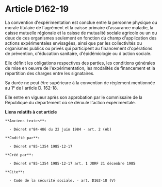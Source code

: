 # Article D162-19

La convention d'expérimentation est conclue entre la personne physique ou morale titulaire de l'agrément et la caisse
primaire d'assurance maladie, la caisse mutuelle régionale et la caisse de mutualité sociale agricole ou un ou deux de ces
organismes seulement en fonction du champ d'application des actions expérimentales envisagées, ainsi que par les
collectivités ou organismes publics ou privés qui participent au financement d'opérations de prévention, d'éducation
sanitaire, d'épidémiologie ou d'action sociale. 

Elle définit les obligations respectives des parties, les conditions générales de mise en oeuvre de l'expérimentation, les
modalités de financement et la répartition des charges entre les signataires.

Sa durée ne peut être supérieure à la convention de règlement mentionnée au 1° de l'article D. 162-18.

Elle entre en vigueur après son approbation par le commissaire de la République du département où se déroule l'action
expérimentale.

**Liens relatifs à cet article**

	**Anciens textes**:

	  - Décret n°84-486 du 22 juin 1984 - art. 2 (Ab)

	**Codifié par**:

	  - Décret n°85-1354 1985-12-17

	**Créé par**:

	  - Décret n°85-1354 1985-12-17 art. 1 JORF 21 décembre 1985

	**Cite**:

	  - Code de la sécurité sociale. - art. D162-18 (V)
